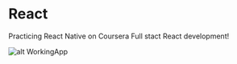 # React
Practicing React Native on Coursera Full stact React development!


![alt WorkingApp](/App.gif)
